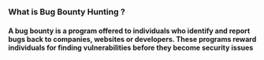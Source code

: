 ### What is Bug Bounty Hunting ?

#### A bug bounty is a program offered to individuals who identify and report bugs back to companies, websites or developers. These programs reward individuals for finding vulnerabilities before they become security issues

